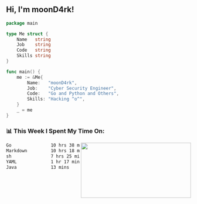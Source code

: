 <h2> Hi, I'm moonD4rk!</h2>

```go
package main

type Me struct {
	Name   string
	Job    string
	Code   string
	Skills string
}

func main() {
	me := &Me{
		Name:   "moonD4rk",
		Job:    "Cyber Security Engineer",
		Code:   "Go and Python and Others",
		Skills: "Hacking ^o^",
	}
	_ = me
}
```

<h3>📊 This Week I Spent My Time On:</h3>
<img align='right' src="https://github-readme-stats.vercel.app/api?username=moond4rk&show_icons=true&theme=radical", width="300" height="150">

<!--START_SECTION:waka-->

```txt
Go               10 hrs 38 mins  ████████▓░░░░░░░░░░░░░░░░   35.03 %
Markdown         10 hrs 18 mins  ████████▒░░░░░░░░░░░░░░░░   33.93 %
sh               7 hrs 25 mins   ██████░░░░░░░░░░░░░░░░░░░   24.47 %
YAML             1 hr 17 mins    █░░░░░░░░░░░░░░░░░░░░░░░░   04.27 %
Java             13 mins         ▒░░░░░░░░░░░░░░░░░░░░░░░░   00.72 %
```

<!--END_SECTION:waka-->

